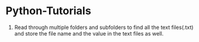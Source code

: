 # Python-Tutorials

1.	Read through multiple folders and subfolders to find all the text files(.txt) 
	  and store the file name and the value in the text files as well.
